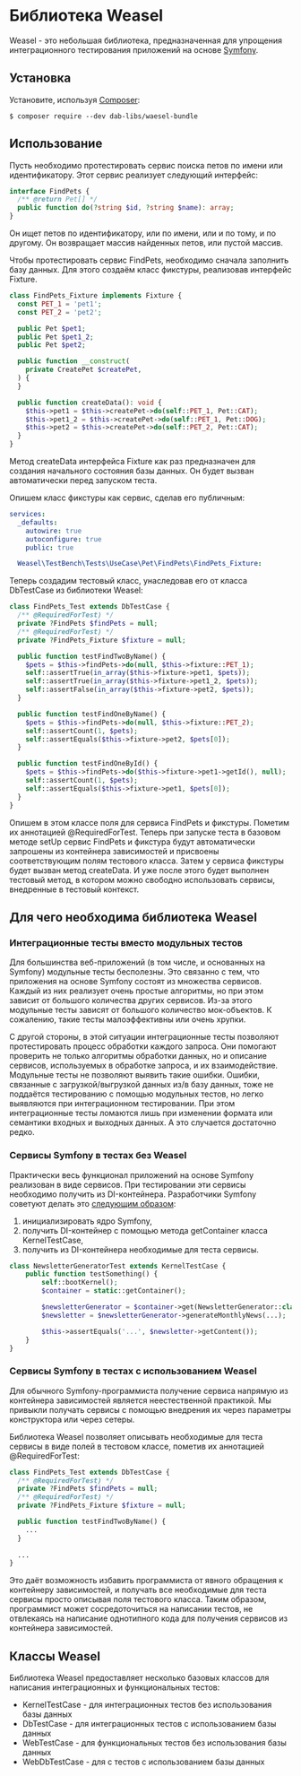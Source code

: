 # Библиотека Weasel

Weasel - это небольшая библиотека, предназначенная для упрощения интеграционного тестирования приложений на основе
[Symfony](https://symfony.com/).

## Установка

Установите, используя [Composer](https://getcomposer.org/):

```shell
$ composer require --dev dab-libs/waesel-bundle
```

## Использование

Пусть необходимо протестировать сервис поиска петов по имени или идентификатору. Этот сервис реализует следующий
интерфейс:

```php
interface FindPets {
  /** @return Pet[] */
  public function do(?string $id, ?string $name): array;
}
```

Он ищет петов по идентификатору, или по имени, или и по тому, и по другому. Он возвращает массив найденных петов, или
пустой массив.

Чтобы протестировать сервис FindPets, необходимо сначала заполнить базу данных. Для этого создаём класс фикстуры,
реализовав интерфейс Fixture.

```php
class FindPets_Fixture implements Fixture {
  const PET_1 = 'pet1';
  const PET_2 = 'pet2';

  public Pet $pet1;
  public Pet $pet1_2;
  public Pet $pet2;

  public function __construct(
    private CreatePet $createPet,
  ) {
  }

  public function createData(): void {
    $this->pet1 = $this->createPet->do(self::PET_1, Pet::CAT);
    $this->pet1_2 = $this->createPet->do(self::PET_1, Pet::DOG);
    $this->pet2 = $this->createPet->do(self::PET_2, Pet::CAT);
  }
}
```

Метод createData интерфейса Fixture как раз предназначен для создания начального состояния базы данных. Он будет вызван
автоматически перед запуском теста.

Опишем класс фикстуры как сервис, сделав его публичным:

```yaml
services:
  _defaults:
    autowire: true
    autoconfigure: true
    public: true

  Weasel\TestBench\Tests\UseCase\Pet\FindPets\FindPets_Fixture:
```

Теперь создадим тестовый класс, унаследовав его от класса DbTestCase из библиотеки Weasel:

```php
class FindPets_Test extends DbTestCase {
  /** @RequiredForTest) */
  private ?FindPets $findPets = null;
  /** @RequiredForTest) */
  private ?FindPets_Fixture $fixture = null;

  public function testFindTwoByName() {
    $pets = $this->findPets->do(null, $this->fixture::PET_1);
    self::assertTrue(in_array($this->fixture->pet1, $pets));
    self::assertTrue(in_array($this->fixture->pet1_2, $pets));
    self::assertFalse(in_array($this->fixture->pet2, $pets));
  }

  public function testFindOneByName() {
    $pets = $this->findPets->do(null, $this->fixture::PET_2);
    self::assertCount(1, $pets);
    self::assertEquals($this->fixture->pet2, $pets[0]);
  }

  public function testFindOneById() {
    $pets = $this->findPets->do($this->fixture->pet1->getId(), null);
    self::assertCount(1, $pets);
    self::assertEquals($this->fixture->pet1, $pets[0]);
  }
}
```

Опишем в этом классе поля для сервиса FindPets и фикстуры. Пометим их аннотацией @RequiredForTest. Теперь при запуске
теста в базовом методе setUp сервис FindPets и фикстура будут автоматически запрошены из контейнера зависимостей и
присвоены соответствующим полям тестового класса. Затем у сервиса фикстуры будет вызван метод createData. И уже после
этого будет выполнен тестовый метод, в котором можно свободно использовать сервисы, внедренные в тестовый контекст.

## Для чего необходима библиотека Weasel

### Интеграционные тесты вместо модульных тестов

Для большинства веб-приложений (в том числе, и основанных на Symfony) модульные тесты бесполезны. Это связанно с тем,
что приложения на основе Symfony состоят из множества сервисов. Каждый из них реализует очень простые алгоритмы, но при
этом зависит от большого количества других сервисов. Из-за этого модульные тесты зависят от большого количество
мок-объектов. К сожалению, такие тесты малоэффективны или очень хрупки.

С другой стороны, в этой ситуации интеграционные тесты позволяют протестировать процесс обработки каждого запроса. Они
помогают проверить не только алгоритмы обработки данных, но и описание сервисов, используемых в обработке запроса, и их
взаимодействие. Модульные тесты не позволяют выявить такие ошибки. Ошибки, связанные с загрузкой/выгрузкой данных из/в
базу данных, тоже не поддаётся тестированию с помощью модульных тестов, но легко выявляются при интеграционном
тестировании. При этом интеграционные тесты ломаются лишь при изменении формата или семантики входных и выходных данных.
А это случается достаточно редко.

### Сервисы Symfony в тестах без Weasel

Практически весь функционал приложений на основе Symfony реализован в виде сервисов. При тестировании эти сервисы
необходимо получить из DI-контейнера. Разработчики Symfony советуют делать это
[следующим образом](https://symfony.com/doc/current/testing.html#integration-tests):

1. инициализировать ядро Symfony,
2. получить DI-контейнер с помощью метода getContainer класса KernelTestCase,
3. получить из DI-контейнера необходимые для теста сервисы.

```php 
class NewsletterGeneratorTest extends KernelTestCase {
    public function testSomething() {
        self::bootKernel();
        $container = static::getContainer();

        $newsletterGenerator = $container->get(NewsletterGenerator::class);
        $newsletter = $newsletterGenerator->generateMonthlyNews(...);

        $this->assertEquals('...', $newsletter->getContent());
    }
}
```

### Сервисы Symfony в тестах с использованием Weasel

Для обычного Symfony-программиста получение сервиса напрямую из контейнера зависимостей является неестественной
практикой. Мы привыкли получать сервисы с помощью внедрения их через параметры конструктора или через сетеры.

Библиотека Weasel позволяет описывать необходимые для теста сервисы в виде полей в тестовом классе, пометив их
аннотацией @RequiredForTest:

```php
class FindPets_Test extends DbTestCase {
  /** @RequiredForTest) */
  private ?FindPets $findPets = null;
  /** @RequiredForTest) */
  private ?FindPets_Fixture $fixture = null;

  public function testFindTwoByName() {
    ...
  }
  
  ...
}
```

Это даёт возможность избавить программиста от явного обращения к контейнеру зависимостей, и получать все
необходимые для теста сервисы просто описывая поля тестового класса. Таким образом, программист может сосредоточиться 
на написании тестов, не отвлекаясь на написание однотипного кода для получения сервисов из контейнера зависимостей.

## Классы Weasel

Библиотека Weasel предоставляет несколько базовых классов для написания интеграционных и функциональных тестов:

* KernelTestCase - для интеграционных тестов без использования базы данных
* DbTestCase - для интеграционных тестов с использованием базы данных
* WebTestCase - для функциональных тестов без использования базы данных
* WebDbTestCase - для с тестов с использованием базы данных
